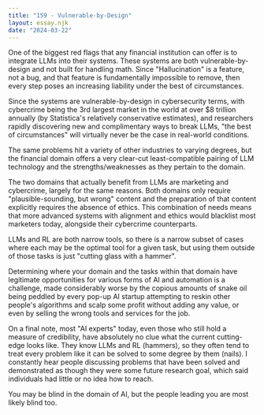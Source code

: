 ```yaml
---
title: "159 - Vulnerable-by-Design"
layout: essay.njk
date: "2024-03-22"
---
```


One of the biggest red flags that any financial institution can offer is to integrate LLMs into their systems. These systems are both vulnerable-by-design and not built for handling math. Since "Hallucination" is a feature, not a bug, and that feature is fundamentally impossible to remove, then every step poses an increasing liability under the best of circumstances.

Since the systems are vulnerable-by-design in cybersecurity terms, with cybercrime being the 3rd largest market in the world at over $8 trillion annually (by Statistica's relatively conservative estimates), and researchers rapidly discovering new and complimentary ways to break LLMs, "the best of circumstances" will virtually never be the case in real-world conditions.

The same problems hit a variety of other industries to varying degrees, but the financial domain offers a very clear-cut least-compatible pairing of LLM technology and the strengths/weaknesses as they pertain to the domain.

The two domains that actually benefit from LLMs are marketing and cybercrime, largely for the same reasons. Both domains only require "plausible-sounding, but wrong" content and the preparation of that content explicitly requires the absence of ethics. This combination of needs means that more advanced systems with alignment and ethics would blacklist most marketers today, alongside their cybercrime counterparts.

LLMs and RL are both narrow tools, so there is a narrow subset of cases where each may be the optimal tool for a given task, but using them outside of those tasks is just "cutting glass with a hammer".

Determining where your domain and the tasks within that domain have legitimate opportunities for various forms of AI and automation is a challenge, made considerably worse by the copious amounts of snake oil being peddled by every pop-up AI startup attempting to reskin other people's algorithms and scalp some profit without adding any value, or even by selling the wrong tools and services for the job.

On a final note, most "AI experts" today, even those who still hold a measure of credibility, have absolutely no clue what the current cutting-edge looks like. They know LLMs and RL (hammers), so they often tend to treat every problem like it can be solved to some degree by them (nails). I constantly hear people discussing problems that have been solved and demonstrated as though they were some future research goal, which said individuals had little or no idea how to reach.

You may be blind in the domain of AI, but the people leading you are most likely blind too.
